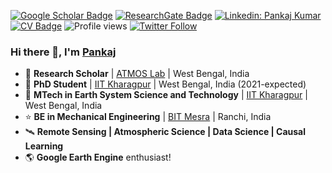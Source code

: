 [![Google Scholar Badge](https://img.shields.io/badge/Google-Scholar-red)](https://scholar.google.com/citations?user=Xg0YAlQAAAAJ&hl)
[![ResearchGate Badge](https://img.shields.io/badge/Research-Gate-brightgreen)](https://www.researchgate.net/profile/Pankaj-Kumar-41)
[![Linkedin: Pankaj Kumar](https://img.shields.io/badge/Linked-In-blue)](https://www.linkedin.com/in/pankajkmr1990/)
[![CV Badge](https://img.shields.io/badge/My-CV-critical)](https://raw.githubusercontent.com/pankajkarman/resume/master/resume.pdf)
![Profile views](https://gpvc.arturio.dev/pankajkarman)
[![Twitter Follow](https://img.shields.io/twitter/follow/scientistno2?label=Follow)](https://twitter.com/scientistno2)

### Hi there 👋, I'm [Pankaj](https://pankajkarman.github.io)

- 🏢 **Research Scholar** | [ATMOS Lab](https://www.atmoslabiitkgp.com/) | West Bengal, India
- 💫 **PhD Student** | [IIT Kharagpur](http://www.iitkgp.ac.in/) | West Bengal, India (2021-expected)
- 🌟 **MTech in Earth System Science and Technology** | [IIT Kharagpur](http://www.iitkgp.ac.in/) | West Bengal, India 
- ⭐ **BE in Mechanical Engineering** | [BIT Mesra](https://www.bitmesra.ac.in/) | Ranchi, India
- 🛰️ **Remote Sensing | Atmospheric Science | Data Science | Causal Learning**
- 🌎 **Google Earth Engine** enthusiast!
